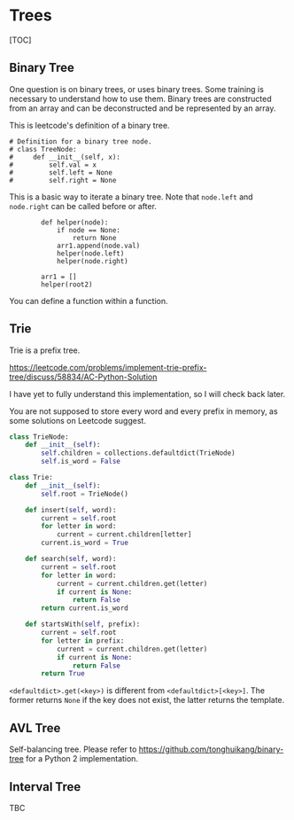 # Trees

[TOC]



## Binary Tree

One question is on binary trees, or uses binary trees. Some training is necessary to understand how to use them. Binary trees are constructed from an array and can be deconstructed and be represented by an array.

This is leetcode's definition of a binary tree.

```
# Definition for a binary tree node.
# class TreeNode:
#     def __init__(self, x):
#         self.val = x
#         self.left = None
#         self.right = None
```

This is a basic way to iterate a binary tree. Note that `node.left` and `node.right` can be called before or after.

```
        def helper(node):
            if node == None:
                return None
            arr1.append(node.val)
            helper(node.left)
            helper(node.right)

        arr1 = []
        helper(root2)
```

You can define a function within a function.



## Trie

Trie is a prefix tree.

https://leetcode.com/problems/implement-trie-prefix-tree/discuss/58834/AC-Python-Solution

I have yet to fully understand this implementation, so I will check back later.

You are not supposed to store every word and every prefix in memory, as some solutions on Leetcode suggest.


```python
class TrieNode:
    def __init__(self):
        self.children = collections.defaultdict(TrieNode)
        self.is_word = False

class Trie:
    def __init__(self):
        self.root = TrieNode()

    def insert(self, word):
        current = self.root
        for letter in word:
            current = current.children[letter]
        current.is_word = True

    def search(self, word):
        current = self.root
        for letter in word:
            current = current.children.get(letter)
            if current is None:
                return False
        return current.is_word

    def startsWith(self, prefix):
        current = self.root
        for letter in prefix:
            current = current.children.get(letter)
            if current is None:
                return False
        return True
```



`<defaultdict>.get(<key>)` is different from `<defaultdict>[<key>]`. The former returns `None` if the key does not exist, the latter returns the template.



## AVL Tree

Self-balancing tree. Please refer to https://github.com/tonghuikang/binary-tree for a Python 2 implementation.



## Interval Tree

TBC